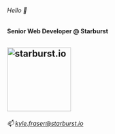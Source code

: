 ###### Hello 👋

#### Senior Web Developer @ Starburst
<a href="https://starburst.io/"><img src="https://live-starburst.pantheonsite.io/wp-content/uploads/2024/12/starburst-logo-brandmark-small-white.png" title="starburst.io" width="150px" /></a>
---
###### 📫 <a href="mailto:kyle.fraser@starburst.io" target="_blank">kyle.fraser@starburst.io</a>

<!--
**kylefraser/kylefraser** is a ✨ _special_ ✨ repository because its `README.md` (this file) appears on your GitHub profile.

Here are some ideas to get you started:

- 🔭 I’m currently working on ...
- 🌱 I’m currently learning ...
- 👯 I’m looking to collaborate on ...
- 🤔 I’m looking for help with ...
- 💬 Ask me about ...
- 📫 How to reach me: ...
- 😄 Pronouns: ...
- ⚡ Fun fact: ...
-->

